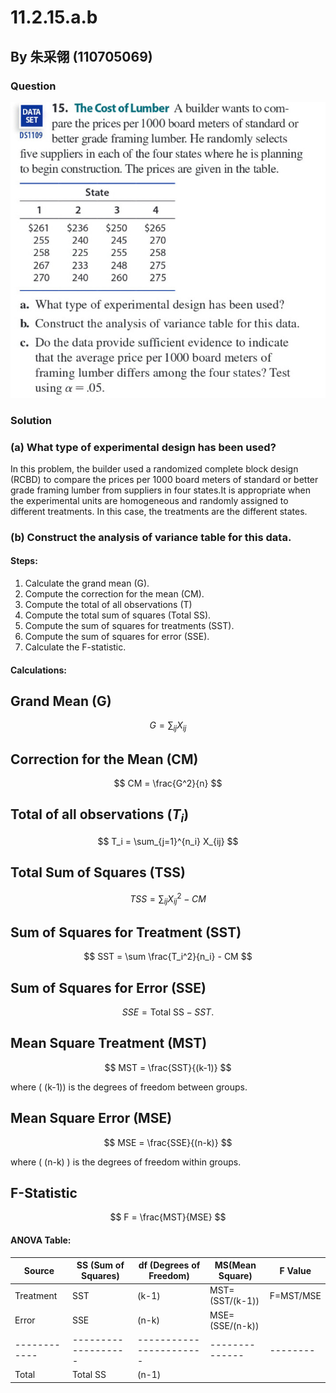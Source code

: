 # 11.2.15.a.b

## By 朱采翎 (110705069)

### Question
![image](https://github.com/HWTeng-Course/202402-Statistics/blob/main/Images/ECE52030-3666-4B14-BF18-7C5F08E41914.jpg)

### Solution

### (a) What type of experimental design has been used?

In this problem, the builder used a randomized complete block design (RCBD) to compare the prices per 1000 board meters of standard or better grade framing lumber from suppliers in four states.It is appropriate when the experimental units are homogeneous and randomly assigned to different treatments. In this case, the treatments are the different states.

### (b) Construct the analysis of variance table for this data.

#### Steps:

1. Calculate the grand mean (G).
2. Compute the correction for the mean (CM).
3. Compute the total of all observations (T)
4. Compute the total sum of squares (Total SS).
5. Compute the sum of squares for treatments (SST).
6. Compute the sum of squares for error (SSE).
7. Calculate the F-statistic.

#### Calculations:

## Grand Mean (G)

$$
G = \sum_{ij} X_{ij}
$$

## Correction for the Mean (CM)

$$
CM = \frac{G^2}{n}
$$

## Total of all observations ($T_i$)

$$
T_i = \sum_{j=1}^{n_i} X_{ij}
$$

## Total Sum of Squares (TSS)

$$
TSS = \sum_{ij} X_{ij}^2 - CM
$$

## Sum of Squares for Treatment (SST)

$$
SST =  \sum \frac{T_i^2}{n_i} - CM
$$



## Sum of Squares for Error (SSE)

$$
SSE = \text{Total SS} - SST.
$$

## Mean Square Treatment (MST)

$$
MST = \frac{SST}{(k-1)}
$$

where \( (k-1)) is the degrees of freedom between groups.

## Mean Square Error (MSE)

$$
MSE = \frac{SSE}{(n-k)}
$$

where \( (n-k) \) is the degrees of freedom within groups.

## F-Statistic

$$
F = \frac{MST}{MSE}
$$

#### ANOVA Table:

| Source       | SS (Sum of Squares) | df (Degrees of Freedom) | MS(Mean Square)| F Value  |
| ------------ | ------------------- | ----------------------- | -------------- | -------  |
| Treatment    | SST                 | (k-1)                   | MST=(SST/(k-1))|F=MST/MSE |
| Error        | SSE                 | (n-k)                   | MSE=(SSE/(n-k))|          |
| ------------ | ------------------- | ----------------------- | -------------- | -------- |
| Total        | Total SS            | (n-1)                   |                |          |

